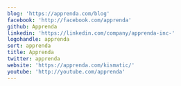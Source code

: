 ```yaml
---
blog: 'https://apprenda.com/blog'
facebook: 'http://facebook.com/apprenda'
github: Apprenda
linkedin: 'https://linkedin.com/company/apprenda-inc-'
logohandle: apprenda
sort: apprenda
title: Apprenda
twitter: apprenda
website: 'https://apprenda.com/kismatic/'
youtube: 'http://youtube.com/apprenda'
---
```

